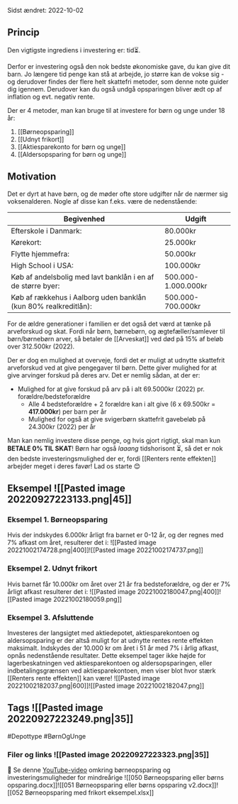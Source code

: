Sidst ændret: 2022-10-02

## Princip
Den vigtigste ingrediens i investering er: tid⏳.

Derfor er investering også den nok bedste økonomiske gave, du kan give dit barn. Jo længere tid penge kan stå at arbejde, jo større kan de vokse sig - og derudover findes der flere helt skattefri metoder, som denne note guider dig igennem. Derudover kan du også undgå opsparingen bliver ædt op af inflation og evt. negativ rente.

Der er 4 metoder, man kan bruge til at investere for børn og unge under 18 år:
1. [[Børneopsparing]]
2. [[Udnyt frikort]]
3. [[Aktiesparekonto for børn og unge]]
4. [[Aldersopsparing for børn og unge]]

## Motivation
Det er dyrt at have børn, og de møder ofte store udgifter når de nærmer sig voksenalderen. Nogle af disse kan f.eks. være de nedenstående:

Begivenhed | Udgift
------------ | ------------
Efterskole i Danmark: |80.000kr
Kørekort: |25.000kr
Flytte hjemmefra: |50.000kr
High School i USA: |100.000kr
Køb af andelsbolig med lavt banklån i en af de større byer: |500.000-1.000.000kr
Køb af rækkehus i Aalborg uden banklån (kun 80% realkreditlån): |500.000-700.000kr

For de ældre generationer i familien er det også det værd at tænke på arveforskud og skat. Fordi når børn, børnebørn, og ægtefæller/samlever til børn/børnebørn arver, så betaler de [[Arveskat]] ved død på 15% af beløb over 312.500kr (2022).

Der er dog en mulighed at overveje, fordi det er muligt at udnytte skattefrit arveforskud ved at give pengegaver til børn. Dette giver mulighed for at give arvinger forskud på deres arv. Det er nemlig sådan, at der er:

- Mulighed for at give forskud på arv på i alt 69.5000kr (2022) pr. forældre/bedsteforældre
	- Alle 4 bedsteforældre + 2 forældre kan i alt give (6 x 69.500kr = **417.000kr**) per barn per år
	- Mulighed for også at give svigerbørn skattefrit gavebeløb på 24.300kr (2022) per år

Man kan nemlig investere disse penge, og hvis gjort rigtigt, skal man kun **BETALE 0% TIL SKAT**! 
Børn har også *laaang* tidshorisont ⏳, så det er nok den bedste investeringsmulighed der er, fordi [[Renters rente effekten]] arbejder meget i deres favør! Lad os starte 😊

## Eksempel ![[Pasted image 20220927223133.png|45]]
### Eksempel 1. Børneopsparing
Hvis der indskydes 6.000kr årligt fra barnet er 0-12 år, og der regnes med 7% afkast om året, resulterer det i:
![[Pasted image 20221002174728.png|400]]![[Pasted image 20221002174737.png]]

### Eksempel 2. Udnyt frikort
Hvis barnet får 10.000kr om året over 21 år fra bedsteforældre, og der er 7% årligt afkast resulterer det i:
![[Pasted image 20221002180047.png|400]]![[Pasted image 20221002180059.png]]

### Eksempel 3. Afsluttende
Investeres der langsigtet med aktiedepotet, aktiesparekontoen og aldersopsparing er der altså muligt for at udnytte rentes rente effekten maksimalt. Indskydes der 10.000 kr om året i 51 år med 7% i årlig afkast, opnås nedenstående resultater. Dette eksempel tager ikke højde for lagerbeskatningen ved aktiesparekontoen og aldersopsparingen, eller indbetalingsgrænsen ved aktiesparekontoen, men viser blot hvor stærk [[Renters rente effekten]] kan være!
![[Pasted image 20221002182037.png|600]]![[Pasted image 20221002182047.png]]
## Tags ![[Pasted image 20220927223249.png|35]]
#Depottype #BørnOgUnge
### Filer og links ![[Pasted image 20220927223323.png|35]]
🎥 Se denne [YouTube-video](https://youtu.be/plMIcPEr0TA) omkring børneopsparing og investeringsmuligheder for mindreårige
![[050 Børneopsparing eller børns opsparing.docx]]![[051 Børneopsparing eller børns opsparing v2.docx]]![[052 Børneopsparing med frikort eksempel.xlsx]]
